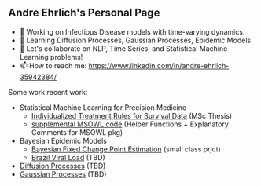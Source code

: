 ## Andre Ehrlich's Personal Page

- 🔭 Working on Infectious Disease models with time-varying dynamics.
- 🌱 Learning Diffusion Processes, Gaussian Processes, Epidemic Models. 
- 👯 Let's collaborate on NLP, Time Series, and Statistical Machine Learning problems!
- 📫 How to reach me: https://www.linkedin.com/in/andre-ehrlich-35942384/

Some work recent work: 
- Statistical Machine Learning for Precision Medicine
    - [Individualized Treatment Rules for Survival Data](https://github.com/andreehrlich/individualized-treatment-survival) (MSc Thesis)
    - [supplemental MSOWL code](https://github.com/andreehrlich/msowl) (Helper Functions + Explanatory Comments for MSOWL pkg)
- Bayesian Epidemic Models 
    - [Bayesian Fixed Change Point Estimation](https://github.com/andreehrlich/epidemic_transmission_change_point) (small class prjct)
    - [Brazil Viral Load](https://github.com/andreehrlich/brazil-viral-load) (TBD)
- [Diffusion Processes](https://github.com/andreehrlich/neural-diffusion-processes) (TBD)
- [Gaussian Processes](https://github.com/andreehrlich/gaussian-processes) (TBD)
